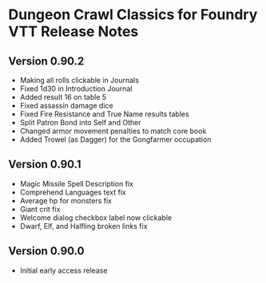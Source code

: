 # Dungeon Crawl Classics for Foundry VTT Release Notes

Version 0.90.2
--------------
* Making all rolls clickable in Journals
* Fixed 1d30 in Introduction Journal
* Added result 16 on table 5
* Fixed assassin damage dice
* Fixed Fire Resistance and True Name results tables
* Split Patron Bond into Self and Other
* Changed armor movement penalties to match core book
* Added Trowel (as Dagger) for the Gongfarmer occupation

Version 0.90.1
--------------
* Magic Missile Spell Description fix
* Comprehend Languages text fix
* Average hp for monsters fix
* Giant crit fix
* Welcome dialog checkbox label now clickable
* Dwarf, Elf, and Halfling broken links fix

Version 0.90.0
--------------

* Initial early access release
